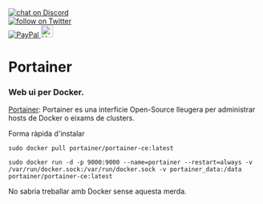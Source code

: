 
<a href="https://discord.gg/ahVq54p">
<img src="https://img.shields.io/discord/667340023829626920?logo=discord" alt="chat on Discord">
</br> 
<a href="https://twitter.com/4xsample/follow?screen_name=shields_io">
<img src="https://img.shields.io/twitter/follow/4xsample?style=social&logo=twitter" alt="follow on Twitter"></br>
<a href="https://www.paypal.com/donate/?hosted_button_id=EFVMSRHVBNJP4">
<img src="https://img.shields.io/badge/PayPal-00457C?style=for-the-badge&logo=paypal&logoColor=white" alt="PayPal">
<img src="https://img.shields.io/badge/Hack-The%20Planet-orange" alt="Hack the planet" height=24>
</a>

# Portainer
### Web ui per Docker.

[Portainer](https://portainer.io): Portainer es una interficie Open-Source lleugera per administrar hosts de Docker o eixams de clusters.

Forma ràpida d'instalar

`sudo docker pull portainer/portainer-ce:latest`

`sudo docker run -d -p 9000:9000 --name=portainer --restart=always -v /var/run/docker.sock:/var/run/docker.sock -v portainer_data:/data portainer/portainer-ce:latest`

No sabria treballar amb Docker sense aquesta merda.
